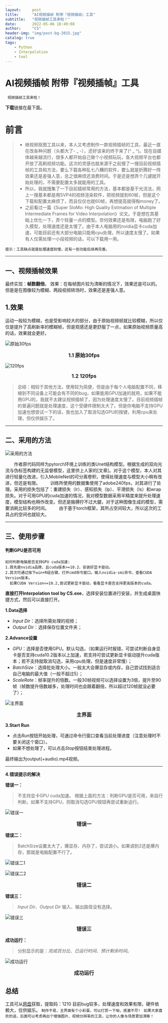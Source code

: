 ```yaml
---
layout:     post
title:      "AI视频插帧 附带『视频插帧』工具"
subtitle:   "视频插帧工具来啦！"
date:       2022-05-06 18:49:08
author:     "CS"
header-img: "img/post-bg-2015.jpg"
catalog: true
tags:
    - Python
    - Interpolation
    - tool
---
```


# AI视频插帧 附带『视频插帧』工具

` 视频插帧工具来啦！`

**下载**链接在最下面。

# 前言

> - 继视频抠图工具以来，本人又考虑制作一款视频插帧的工具，最近一直在改各种问题（头都大了- _ -），还好该来的终于来了(^ _ ^)。现在自媒体越来越流行，很多人都开始自己做个小视频玩玩，各大视频平台也都开放了高刷视频功能。这次的灵感也就来源于之前搜了一搜目前视频插帧的工具和方法，要么下载各种乱七八糟的软件，要么就是折腾好一阵效果还是差强人意，总之很麻烦还浪费时间。于是还是想弄个几键就开始处理的，不需要配置太多就能用的工具。
>  - 所以，我就搜集了一下目前插帧常用的方法，基本都是基于光流法，网上一搜基本都是用SVP4的视频渲染软件，把视频提到60帧，但是这个下载和配置太麻烦了，而且仅仅也就60帧，再想提高就得掏money了。
>  - 之前看过一篇《Super SloMo: High Quality Estimation of Multiple Intermediate Frames for Video
> Interpolation》论文。于是想在其基础上优化一下，弄个轻量一点的模型。奈何效果还是有限，电脑跑了好久模型，处理速度还是太慢了。由于本人电脑用的nvidia显卡cuda加速，可能目前还有大部分电脑只能用cpu处理，所以速度太慢了。如果有人仅需处理一小段视频的话，可以下载用一用。

`提示：工具缺点就是处理速度较慢，还有一些功能后续再完善。`

-------



## 一、视频插帧效果

最终实现：**帧数翻倍**。
效果：在每帧图片较为清晰的情况下，效果还是可以的。但是是在图像较为模糊、两段视频转场时，效果还是差强人意。

## 1.效果

运动一般较为模糊，也是受影响较大的部分，由于原始视频帧就比较模糊，所以仅仅是提升了高刷新率的模糊帧，但是观感还是更舒服了一点，如果原始视频质量高的话，效果就会更好。

![原始30fps](http://i-blog.csdnimg.cn/blog_migrate/8f1262d3db24cdd88a170941490cfebc.gif)
<center><b><font size ='3'>1.1 原始30fps</font></b></center></font>


![120fps](http://i-blog.csdnimg.cn/blog_migrate/aef0446dcd33572da4fccd43b2b5017e.gif)
<center><b><font size ='3'>1.2 120fps</font></b></center></font>

> 总结：相较于其他方法，使用较为简便，但是由于每个人电脑配置不同，移植到不同设备上可能会有不同的bug，如果能用GPU加速的就用，如果不能用GPU的，我就不太建议视频插帧了，因为处理速度太慢了。目前视频插帧的普遍问题就是处理速度，这个受硬件限制太大了。但是你电脑不支持GPU加速也想尝试一下的话，我也加入了取消勾选GPU的按键，利用cpu来处理，但仅供娱乐了。

-------

## 二、采用的方法

![采用的方法](http://i-blog.csdnimg.cn/blog_migrate/9a98e30b2e17f1d52c4dc42c021cf1f7.png)

&emsp;&emsp;作者原代码同样为pytorch环境上训练的类Unet结构模型。根据生成的双向光流与伪标签构建的无监督模型，这里供上人家的[文章]。对于这个模型，本人对其进行轻量化改进，引入MobileNet的可分离卷积，使得处理速度与模型大小稍有改进，但还是有限。
&emsp;&emsp;训练所使用的数据集使用了adobe240fps，对其进行了处理。采用的损失包括了：重建损失（lr）、感知损失（lp）、平滑损失（ls）和wrap损失。对于可用GPU的cuda加速的情况，我对模型数据采用半精度来提升处理速度，模型结构也稍作改变。但还是胳膊拧不过大腿，对于这种图像生成的模型，需要消耗比较多的时间。
&emsp;&emsp;由于基于torch框架，其所占空间较大，所以这次的工具占的空间也就较大。

-------


## 三、使用步骤

#### 判断GPU是否可用

```
如何判断电脑是否支持GPU cuda加速:
1.首先是nvidia品牌，且cuda版本>=10.2，安装好显卡驱动。
2.其次可通过按下win+R组合键，打开cmd命令窗口。输入nvidia-smi命令，查看CUDA Version版本。
  如果CUDA Version<=10.2,尝试更新显卡驱动，看看显卡是否支持更高版本的cuda。
```

**直接打开Interpolation tool by CS.exe**，选择安装位置进行安装，并生成桌面快捷方式，然后可以直接打开。

**1.Data选择**

 - *Input Dir*：选择所需处理的视频；
- *Output Dir*：选择保存位置文件夹；

**2.Advance设置**

 - *GPU*：选择是否使用GPU。默认勾选，（如果运行时报错，可尝试判断自身显卡是否支持cuda10.2版本以上加速，若支持可尝试更新显卡驱动提升cuda版本；若不支持就取消勾选，采用cpu处理，但是速度非常慢）；
 - *BatchSize*：选择批处理大小。一般太大会爆显存或内存，自己尝试找到适合自己电脑的最大值（一般不超过5）；
 - *ScaleRate*：帧率提升的倍数。一般30帧视频可以选择设置为3倍，提升至90帧（帧数提升倍数越多，处理时间也会跟着翻倍，所以超过120帧就没必要了）；

![主界面](http://i-blog.csdnimg.cn/blog_migrate/e15f03e0ec91f4f13a0886fc913d4bed.png)
<center><b><font size ='3'>主界面</font></b></center></font>

**3.Start Run**

 - 点击*Run*按钮开始处理，可通过命令行窗口查看当前处理进度（注意处理时不要关闭这个窗口）。
 - 如果不想处理了，可以点击*Stop*按钮结束处理进程。
 
最终输出为output(+audio).mp4视频。

-------


**4.错误提示的解决**

**错误一：**

> 不支持显卡GPU cuda加速。 根据上面的方法：判断GPU是否可用，来自行判断。如果不支持GPU，则取消勾选GPU按钮再尝试重新运行。

![错误一](http://i-blog.csdnimg.cn/blog_migrate/9d4ee426b03984204666254f05c529d7.png)
<center><b><font size ='3'>错误一</font></b></center></font>

**错误二：**

> BatchSize设置太大了，爆显存、内存了，尝试调小。如果调到2还是爆内存，那就是电脑配置不行了。

![错误二1](http://i-blog.csdnimg.cn/blog_migrate/f5787448a38f3825ab0403494f8ac701.png)

![错误二2](http://i-blog.csdnimg.cn/blog_migrate/33241d0e3aa206c1f4cedd48c7f72329.png)

<center><b><font size ='3'>错误二</font></b></center></font>

**错误三：**

> *Input Dir*、*Output Dir* 输入、输出路径没有选择。

![错误三](http://i-blog.csdnimg.cn/blog_migrate/a0abb8e2942f7a2d0badca76c18c3102.png)

<center><b><font size ='3'>错误三</font></b></center></font>

**成功运行：**

> 分别显示的是：*完成百分比*、*已运行时间*、*预计剩余时间*。

![成功运行](http://i-blog.csdnimg.cn/blog_migrate/878add529f9c30e849f72e29bc4819cc.png)

<center><b><font size ='3'>成功运行</font></b></center></font>

## 总结


工具可从[网盘](https://pan.baidu.com/s/1WaKJpSJE_B1iT_oiddRhyw?pwd=1210)获取，提取码：1210
目前bug较多，处理速度和效果有限，硬件依赖大，仅供娱乐。
`制作不易，主界面有个小彩蛋，可以打赏一下呦，感激不尽! `
`如果大家喜欢的话，后面可以考虑再出个增强图片、视频分辨率的工具，让你的人像与场景更加清晰！`